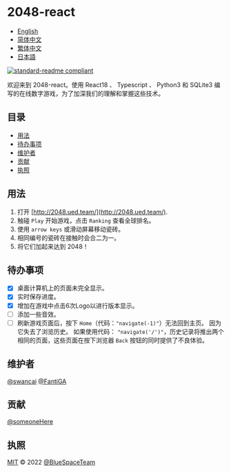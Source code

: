 # 2048-react

- [English](README.md)
- [简体中文](README.zh-CN.md)
- [繁体中文](README.zh-TW.md)
- [日本語](README.ja.md)

[![standard-readme compliant](https://img.shields.io/badge/standard--readme-OK-green.svg?style=flat-square)](https://github.com/RichardLitt/standard-readme)

欢迎来到 2048-react。使用 React18 、 Typescript 、 Python3 和 SQLite3 编写的在线数字游戏，为了加深我们的理解和掌握这些技术。

## 目录

- [用法](#用法)
- [待办事项](#待办事项)
- [维护者](#维护者)
- [贡献](#贡献)
- [执照](#执照)

## 用法

1. 打开 [http://2048.ued.team/](http://2048.ued.team/).
2. 触碰 `Play` 开始游戏，点击 `Ranking` 查看全球排名。
3. 使用 `arrow keys` 或滑动屏幕移动瓷砖。
4. 相同编号的瓷砖在接触时会合二为一。
5. 将它们加起来达到 2048！

## 待办事项

- [x] 桌面计算机上的页面未完全显示。
- [x] 实时保存进度。
- [x] 增加在游戏中点击6次Logo以进行版本显示。
- [ ] 添加一些音效。
- [ ] 刷新游戏页面后，按下 `Home`（代码：`"navigate(-1)"`）无法回到主页。 因为它失去了浏览历史。 如果使用代码： `"navigate('/')"`，历史记录将推出两个相同的页面，这些页面在按下浏览器 `Back` 按钮的同时提供了不良体验。

## 维护者

[@swancai](https://github.com/swancai)
[@FantiGA](https://github.com/FantiGA)

## 贡献

[@someoneHere](https://github.com/someoneHere)

## 执照

[MIT](LICENSE)  © 2022 [@BlueSpaceTeam](https://github.com/BlueSpaceTeam)
